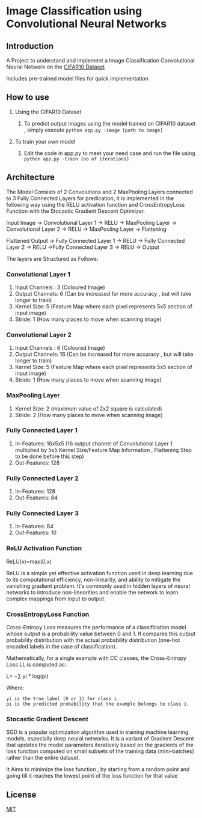 # Image Classification using Convolutional Neural Networks

## Introduction

A Project to understand and implement a Image Classification Convolutional Neural Network on the [CIFAR10 Dataset](https://www.cs.toronto.edu/~kriz/cifar.html)

Includes pre-trained model files for quick implementation

## How to use

1. Using the CIFAR10 Dataset

    1. To predict output images using the model trained on CIFAR10 dataset , simply execute ``` python app.py -image [path to image] ```

    
2. To train your own model

    1. Edit the code in app.py to meet your need case and run the file using ``` python app.py -train [no of iterations]```


## Architecture

The Model Consists of 2 Convolutions and 2 MaxPooling Layers connected to 3 Fully Connected Layers for predication, it is implemented in the following way using the RELU activation function and CrossEntropyLoss Function with the Stocastic Gradient Descent Optimizer.

Input Image -> Convolutional Layer 1 -> RELU -> MaxPooling Layer -> Convolutional Layer 2 -> RELU -> MaxPooling Layer -> Flattening 

Flattened Output -> Fully Connected Layer 1 -> RELU -> Fully Connected Layer 2 -> RELU ->Fully Connected Layer 3 -> RELU -> Output

The layers are Structured as Follows:

### Convolutional Layer 1
1. Input Channels : 3 (Coloured Image)
2. Output Channels: 6 (Can be increased for more accuracy , but will take longer to train)
3. Kernel Size: 5 (Feature Map where each pixel represents 5x5 section of input image)
4. Stride: 1 (How many places to move when scanning image)

### Convolutional Layer 2
1. Input Channels : 6 (Coloured Image)
2. Output Channels: 16 (Can be increased for more accuracy , but will take longer to train)
3. Kernel Size: 5 (Feature Map where each pixel represents 5x5 section of input image)
4. Stride: 1 (How many places to move when scanning image)

### MaxPooling Layer
1. Kernel Size: 2 (maximum value of 2x2 square is calculated)
2. Stride: 2 (How many places to move when scanning image)

### Fully Connected Layer 1
1. In-Features: 16x5x5 (16 output channel of Convolutional Layer 1 multiplied by 5x5 Kernel Size/Feature Map Information , Flattening Step to be done before this step)
2. Out-Features: 128

### Fully Connected Layer 2
1. In-Features: 128
2. Out-Features: 84

### Fully Connected Layer 3
1. In-Features: 84
2. Out-Features: 10

### ReLU Activation Function

ReLU(x)=max(0,x)

ReLU is a simple yet effective activation function used in deep learning due to its computational efficiency, non-linearity, and ability to mitigate the vanishing gradient problem. It's commonly used in hidden layers of neural networks to introduce non-linearities and enable the network to learn complex mappings from input to output.

### CrossEntropyLoss Function

Cross-Entropy Loss measures the performance of a classification model whose output is a probability value between 0 and 1. It compares this output probability distribution with the actual probability distribution (one-hot encoded labels in the case of classification).

Mathematically, for a single example with CC classes, the Cross-Entropy Loss LL is computed as:

L= −∑ yi * log⁡(pi)

Where:

    yi​ is the true label (0 or 1) for class i.
    pi​ is the predicted probability that the example belongs to class i.

### Stocastic Gradient Descent

SGD is a popular optimization algorithm used in training machine learning models, especially deep neural networks. It is a variant of Gradient Descent that updates the model parameters iteratively based on the gradients of the loss function computed on small subsets of the training data (mini-batches) rather than the entire dataset.

It Aims to minimize the loss function , by starting from a random point and going till it reaches the lowest point of the loss function for that value


## License 

[MIT](https://en.wikipedia.org/wiki/MIT_License)